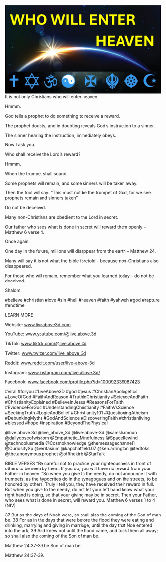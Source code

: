 ![Video cover image](./cover.jpg)
It is not only Christians who will enter heaven.

Hmmm.

God tells a prophet to do something to receive a reward.

The prophet doubts, and in doubting reveals God’s instruction to a sinner.

The sinner hearing the instruction, immediately obeys.

Now I ask you.

Who shall receive the Lord’s reward?

Hmmm.

When the trumpet shall sound.

Some prophets will remain, and some sinners will be taken away.

Then the fool will say: “This must not be the trumpet of God, for we see prophets remain and sinners taken”

Do not be deceived.

Many non-Christians are obedient to the Lord in secret.

Our father who sees what is done in secret will reward them openly – Matthew 6 verse 4.

Once again.

One day in the future, millions will disappear from the earth – Matthew 24.

Many will say it is not what the bible foretold - because non-Christians also disappeared.

For those who will remain, remember what you learned today – do not be deceived.

Shalom.


#believe #christian #love #sin #hell #heaven #faith #yahweh #god #rapture #endtime


LEARN MORE

Website: www.liveabove3d.com

YouTube: www.youtube.com/@live.above.3d

TikTok: www.tiktok.com/@live.above.3d

Twitter: www.twitter.com/live_above_3d

Reddit: www.reddit.com/user/live-above-3d

Instagram: www.instagram.com/live.above.3d/

Facebook: www.facebook.com/profile.php?id=100092339087423

#viral #foryou #LiveAbove3D #god #jesus #ChristianApologetics #LoveOfGod #FaithAndReason #TruthInChristianity #ScienceAndFaith #ChristianityExplained #BelieveInJesus #ReasonsForFaith #EvidenceForGod #UnderstandingChristianity #FaithVsScience #SeekingTruth #LogicAndBelief #Christianity101 #QuestioningAtheism #DebunkingMyths #GodAndScience #DiscoveringFaith #christianliving #blessed #hope #inspiration #BeyondThePhysical

@live.above.3d @live_above_3d @live-above-3d @samshamoun @dailydoseofwisdom @Empathetic_Mindfulness @SpaceRewind @technoplusmedia @Cosmoknowledge @themessagechannel1 @CuriositySp @veritasium @kapchatfield.07 @ken.arrington @tedtoks @the.anonymous.prophet @offthekirb @StarTalk


BIBLE VERSES
“Be careful not to practice your righteousness in front of others to be seen by them. If you do, you will have no reward from your Father in heaven.
“So when you give to the needy, do not announce it with trumpets, as the hypocrites do in the synagogues and on the streets, to be honored by others. Truly I tell you, they have received their reward in full. But when you give to the needy, do not let your left hand know what your right hand is doing, so that your giving may be in secret. Then your Father, who sees what is done in secret, will reward you.
Matthew 6 verses 1 to 4 (NIV)

37 But as the days of Noah were, so shall also the coming of the Son of man be.
38 For as in the days that were before the flood they were eating and drinking, marrying and giving in marriage, until the day that Noe entered into the ark,
39 And knew not until the flood came, and took them all away; so shall also the coming of the Son of man be.

Matthew 24:37-39.he Son of man be.

Matthew 24:37-39.